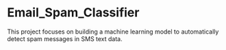 # Email_Spam_Classifier
This project focuses on building a machine learning model to automatically detect spam messages in SMS text data. 
